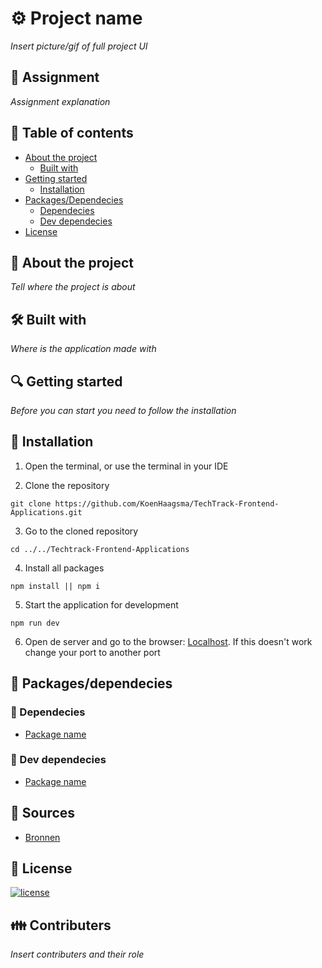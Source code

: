 # ⚙ Project name

_Insert picture/gif of full project UI_

## 📂 Assignment

_Assignment explanation_

## 🧾 Table of contents

-   [About the project](##About-the-project)
    -   [Built with](###Built-with)
-   [Getting started](##Getting-started)
    -   [Installation](##Installation)
-   [Packages/Dependecies](##Packages/dependecies)
    -   [Dependecies](##Dependecies)
    -   [Dev dependecies](##Dev-dependecies)
-   [License](##License)

## 📖 About the project

_Tell where the project is about_

## 🛠 Built with

_Where is the application made with_

## 🔍 Getting started

_Before you can start you need to follow the installation_

## 🔨 Installation

1. Open the terminal, or use the terminal in your IDE

2. Clone the repository

```
git clone https://github.com/KoenHaagsma/TechTrack-Frontend-Applications.git
```

3. Go to the cloned repository

```
cd ../../Techtrack-Frontend-Applications
```

4. Install all packages

```
npm install || npm i
```

5. Start the application for development

```
npm run dev
```

6. Open de server and go to the browser: [Localhost](http://localhost:3000/). If this doesn't work change your port to another port

## 🧰 Packages/dependecies

### 🧱 Dependecies

-   [Package name]()

### 🧱 Dev dependecies

-   [Package name]()

## 📑 Sources

-   [Bronnen]()

## 🔖 License

[![license](https://img.shields.io/github/license/DAVFoundation/captain-n3m0.svg?style=flat-square)]()

## 👪 Contributers

_Insert contributers and their role_
